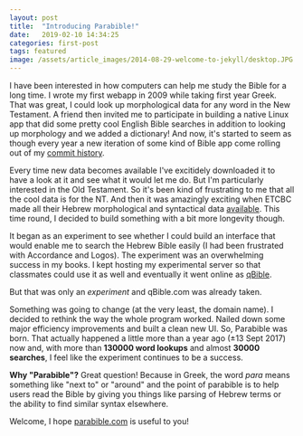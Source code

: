 ```yaml
---
layout: post
title:  "Introducing Parabible!"
date:   2019-02-10 14:34:25
categories: first-post
tags: featured
image: /assets/article_images/2014-08-29-welcome-to-jekyll/desktop.JPG
---
```

I have been interested in how computers can help me study the Bible for a long time. I wrote my first webapp in 2009 while taking first year Greek. That was great, I could look up morphological data for any word in the New Testament. A friend then invited me to participate in building a native Linux app that did some pretty cool English Bible searches in addition to looking up morphology and we added a dictionary! And now, it's started to seem as though every year a new iteration of some kind of Bible app come rolling out of my [commit history](https://github.com/jcuenod/).

Every time new data becomes available I've excitidely downloaded it to have a look at it and see what it would let me do. But I'm particularly interested in the Old Testament. So it's been kind of frustrating to me that all the cool data is for the NT. And then it was amazingly exciting when ETCBC made all their Hebrew morphological and syntactical data [available](http://dx.doi.org/10.17026%2Fdans-z6y-skyh). This time round, I decided to build something with a bit more longevity though.

It began as an experiment to see whether I could build an interface that would enable me to search the Hebrew Bible easily (I had been frustrated with Accordance and Logos). The experiment was an overwhelming success in my books. I kept hosting my experimental server so that classmates could use it as well and eventually it went online as [qBible](http://qbible.tk).

But that was only an _experiment_ and qBible.com was already taken.

Something was going to change (at the very least, the domain name). I decided to rethink the way the whole program worked. Nailed down some major efficiency improvements and built a clean new UI. So, Parabible was born. That actually happened a little more than a year ago (±13 Sept 2017) now and, with more than **130000 word lookups** and almost **30000 searches**, I feel like the experiment continues to be a success.

**Why "Parabible"?** Great question! Because in Greek, the word _para_ means something like "next to" or "around" and the point of parabible is to help users read the Bible by giving you things like parsing of Hebrew terms or the ability to find similar syntax elsewhere.

Welcome, I hope [parabible.com](https://parabible.com) is useful to you!
